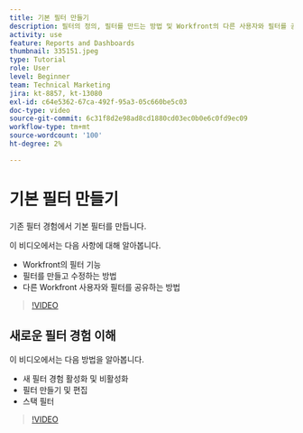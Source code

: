 ```yaml
---
title: 기본 필터 만들기
description: 필터의 정의, 필터를 만드는 방법 및 Workfront의 다른 사용자와 필터를 공유하는 방법에 대해 알아봅니다. 또한 새로운 필터 환경을 사용하는 방법을 알아봅니다.
activity: use
feature: Reports and Dashboards
thumbnail: 335151.jpeg
type: Tutorial
role: User
level: Beginner
team: Technical Marketing
jira: kt-8857, kt-13080
exl-id: c64e5362-67ca-492f-95a3-05c660be5c03
doc-type: video
source-git-commit: 6c31f8d2e98ad8cd1880cd03ec0b0e6c0fd9ec09
workflow-type: tm+mt
source-wordcount: '100'
ht-degree: 2%

---
```


# 기본 필터 만들기

기존 필터 경험에서 기본 필터를 만듭니다.

이 비디오에서는 다음 사항에 대해 알아봅니다.

* Workfront의 필터 기능
* 필터를 만들고 수정하는 방법
* 다른 Workfront 사용자와 필터를 공유하는 방법

>[!VIDEO](https://video.tv.adobe.com/v/335151/?quality=12&learn=on)

## 새로운 필터 경험 이해

이 비디오에서는 다음 방법을 알아봅니다.

* 새 필터 경험 활성화 및 비활성화
* 필터 만들기 및 편집
* 스택 필터

>[!VIDEO](https://video.tv.adobe.com/v/3419558/?quality=12&learn=on)
